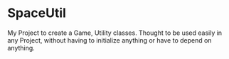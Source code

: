 # SpaceUtil
My Project to create a Game, Utility classes. Thought to be used easily in any Project, without having to initialize anything or have to depend on anything. 
